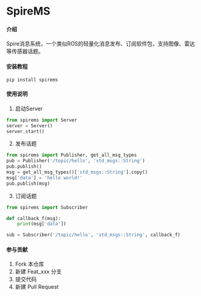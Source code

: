 # SpireMS

#### 介绍
Spire消息系统，一个类似ROS的轻量化消息发布、订阅软件包，支持图像、雷达等传感器话题。


#### 安装教程

```
pip install spirems
```

#### 使用说明

1.  启动Server
```Python
from spirems import Server
server = Server()
server.start()
```

2.  发布话题
```Python
from spirems import Publisher, get_all_msg_types
pub = Publisher('/topic/hello', 'std_msgs::String')
pub.publish()
msg = get_all_msg_types()['std_msgs::String'].copy()
msg['data'] = 'hello world!'
pub.publish(msg)
```

3.  订阅话题
```Python
from spirems import Subscriber

def callback_f(msg):
    print(msg['data'])

sub = Subscriber('/topic/hello', 'std_msgs::String', callback_f)
```

#### 参与贡献

1.  Fork 本仓库
2.  新建 Feat_xxx 分支
3.  提交代码
4.  新建 Pull Request
